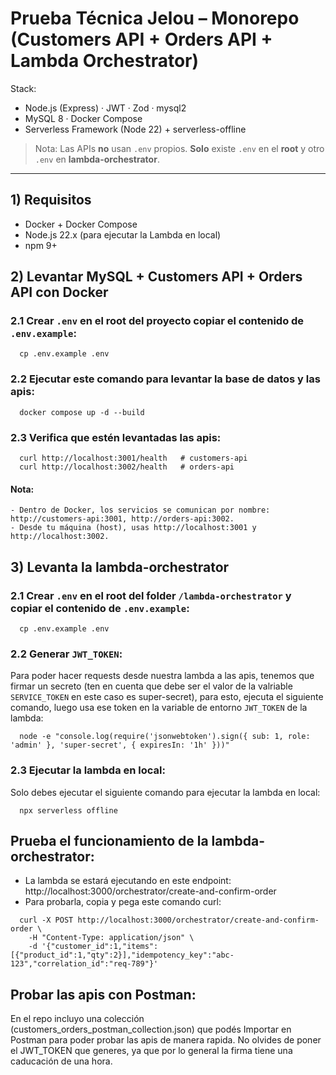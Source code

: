 # Prueba Técnica Jelou – Monorepo (Customers API + Orders API + Lambda Orchestrator)

Stack:
- Node.js (Express) · JWT · Zod · mysql2
- MySQL 8 · Docker Compose
- Serverless Framework (Node 22) + serverless-offline

> Nota: Las APIs **no** usan `.env` propios. **Solo** existe `.env` en el **root** y otro `.env` en **lambda-orchestrator**.

---

## 1) Requisitos

- Docker + Docker Compose
- Node.js 22.x (para ejecutar la Lambda en local)
- npm 9+

## 2) Levantar MySQL + Customers API + Orders API con Docker
  
  ### 2.1 Crear `.env` en el root del proyecto copiar el contenido de `.env.example`:
  ```
    cp .env.example .env
  ```

  ### 2.2 Ejecutar este comando para levantar la base de datos y las apis:
  ```
    docker compose up -d --build
  ```

  ### 2.3 Verifica que estén levantadas las apis:
  ```
    curl http://localhost:3001/health   # customers-api
    curl http://localhost:3002/health   # orders-api
  ```

  #### Nota:
    - Dentro de Docker, los servicios se comunican por nombre: http://customers-api:3001, http://orders-api:3002.
    - Desde tu máquina (host), usas http://localhost:3001 y http://localhost:3002.

## 3) Levanta la lambda-orchestrator

  ### 2.1 Crear `.env` en el root del folder `/lambda-orchestrator`  y copiar el contenido de `.env.example`:
  ```
    cp .env.example .env
  ```

  ### 2.2 Generar `JWT_TOKEN`:

  Para poder hacer requests desde nuestra lambda a las apis, tenemos que firmar un secreto (ten en cuenta que debe ser el valor de la valriable `SERVICE_TOKEN` en este caso es super-secret), 
  para esto, ejecuta el siguiente comando, luego usa ese token en la variable de entorno `JWT_TOKEN` de la lambda:
  ```
    node -e "console.log(require('jsonwebtoken').sign({ sub: 1, role: 'admin' }, 'super-secret', { expiresIn: '1h' }))"
  ```

  ### 2.3 Ejecutar la lambda en local:

  Solo debes ejecutar el siguiente comando para ejecutar la lambda en local:
  ```
    npx serverless offline
  ```

## Prueba el funcionamiento de la lambda-orchestrator:

  -  La lambda se estará ejecutando en este endpoint: http://localhost:3000/orchestrator/create-and-confirm-order
  - Para probarla, copia y pega este comando curl:
  ```
    curl -X POST http://localhost:3000/orchestrator/create-and-confirm-order \
      -H "Content-Type: application/json" \
      -d '{"customer_id":1,"items":[{"product_id":1,"qty":2}],"idempotency_key":"abc-123","correlation_id":"req-789"}'
  ```

## Probar las apis con Postman:
  En el repo incluyo una colección (customers_orders_postman_collection.json) que podés Importar en Postman para poder probar las apis de manera rapida. 
  No olvides de poner el JWT_TOKEN que generes, ya que por lo general la firma tiene una caducación de una hora. 